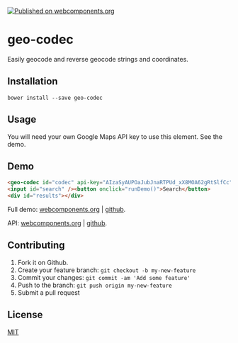 [![Published on webcomponents.org](https://img.shields.io/badge/webcomponents.org-published-blue.svg)](https://www.webcomponents.org/element/jifalops/geo-codec)

# geo-codec
Easily geocode and reverse geocode strings and coordinates.

## Installation
```
bower install --save geo-codec
```

## Usage
You will need your own Google Maps API key to use this element. See the demo.

## Demo
<!--
```
<custom-element-demo>
  <template>
    <script src="../webcomponentsjs/webcomponents-lite.js"></script>
    <link rel="import" href="geo-codec.html">
    <next-code-block></next-code-block>   
    <script>
      var codec = document.getElementById('codec');
      var search = document.getElementById('search');
      var results = document.getElementById('results');
      function runDemo() {      
        codec.geocode(search.value, function (address, lat, lng, place) {
          results.innerHTML = 'address: ' + address
            + '<br>lat: ' + lat
            + '<br>lng: ' + lng
            + '<br>placeId: ' + place;
        });
      }    
    </script>
  </template>
</custom-element-demo>
```
-->

```html
<geo-codec id="codec" api-key="AIzaSyAUPOaJubJnaRTPUd_xX8MOA62gRtSlfCc"></geo-codec>
<input id="search" /><button onclick="runDemo()">Search</button>
<div id="results"></div>
```

Full demo:
[webcomponents.org](https://www.webcomponents.org/element/jifalops/geo-codec/demo/demo/index.html)
| [github](https://jifalops.github.io/geo-query-input/components/geo-query-input/demo/).

API: [webcomponents.org](https://www.webcomponents.org/element/jifalops/geo-codec/geo-codec)
| [github](https://jifalops.github.io/geo-query-input).

## Contributing

1. Fork it on Github.
2. Create your feature branch: `git checkout -b my-new-feature`
3. Commit your changes: `git commit -am 'Add some feature'`
4. Push to the branch: `git push origin my-new-feature`
5. Submit a pull request

## License

[MIT](https://opensource.org/licenses/MIT)
